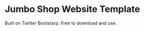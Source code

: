 Jumbo Shop Website Template
============================

Built on Twitter Bootstarp. 
Free to download and use.
